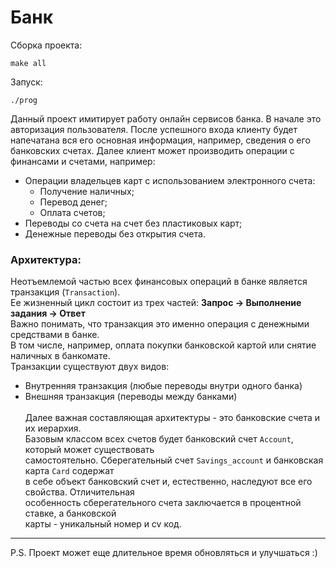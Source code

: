 # Банк

Сборка проекта:
```
make all
```
Запуск:
```
./prog
```
Данный проект имитирует работу онлайн сервисов банка.
В начале это авторизация пользователя. После успешного входа клиенту будет напечатана 
вся его основная информация, например, сведения о его банковских счетах. 
Далее клиент может производить операции с финансами и счетами, например:
- Операции владельцев карт с использованием электронного счета:
    - Получение наличных;
    - Перевод денег;
    - Оплата счетов;
- Переводы со счета на счет без пластиковых карт;
- Денежные переводы без открытия счета.


### Архитектура:
Неотъемлемой частью всех финансовых операций в банке является транзакция (`Transaction`). <br>
Ее жизненный цикл состоит из трех частей: <b> Запрос -> Выполнение задания -> Ответ </b>  <br>
Важно понимать, что транзакция это именно операция с денежными средствами в банке. <br>
В том числе, например, оплата покупки банковской картой или снятие наличных в банкомате. <br>
Транзакции существуют двух видов:
- Внутренняя транзакция (любые переводы внутри одного банка)
- Внешняя транзакция (переводы между банками)
<br><br>
Далее важная составляющая архитектуры - это банковские счета и их иерархия. <br>
Базовым классом всех счетов будет банковский счет `Account`, который может существовать <br>
самостоятельно. Сберегательный счет  `Savings_account` и банковская карта `Card` содержат <br>
в себе объект банковский счет и, естественно, наследуют все его свойства. Отличительная <br>
особенность сберегательного счета заключается в процентной ставке, а банковской <br>
карты - уникальный номер и cv код.

----

P.S. Проект может еще длительное время обновляться и улучшаться :)
